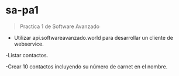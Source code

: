 # sa-pa1
> Practica 1 de Software Avanzado
- Utilizar api.softwareavanzado.world para desarrollar un cliente de webservice.

-Listar contactos.

-Crear 10 contactos incluyendo su número de carnet en el nombre.
